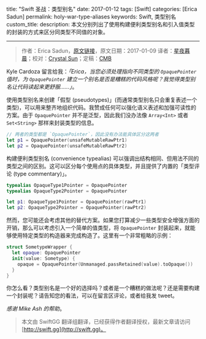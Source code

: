 title: "Swift 圣战：类型别名"
date: 2017-01-12
tags: [Swift]
categories: [Erica Sadun]
permalink: holy-war-type-aliases
keywords: Swift, 类型别名
custom_title: 
description: 本文分别列出了使用构建便利类型别名和引入值类型的封装的方式来区分同类型不同值的对象。

---
> 作者：Erica Sadun，[原文链接](http://ericasadun.com/2017/01/09/holy-war-type-aliases/)，原文日期：2017-01-09
> 译者：[星夜暮晨](http://www.jianshu.com/users/ef1058d2d851)；校对：[Crystal Sun](http://www.jianshu.com/users/7a2d2cc38444/latest_articles)；定稿：[CMB](https://github.com/chenmingbiao)
  







<!--此处开始正文--> 

Kyle Cardoza 留言给我：*「Erica，当您必须处理指向不同类型的 `OpaquePointer` 值时，为 `OpaquePointer` 建立一个别名是否是糟糕的代码风格呢？我觉得类型别名让代码读起来更舒服……」*。

使用类型别名来创建「假型 (pseudotypes)」(而通常类型别名只会重复表述一个类型)，可以用来整齐地组织代码。我赞成任何可以强化语义表述和加强可读性的方案。由于 `OpaquePointer` 并不是泛型，因此我们没办法像 `Array<Int>` 或者 `Set<String>` 那样来封装类型的信息。

<!--more-->

```swift
// 两者的类型都是 `OpaquePointer`，因此没有办法能具体区分这两者
let p1 = OpaquePointer(unsafeMutableRawPtr1)
let p2 = OpaquePointer(unsafeMutableRawPtr2)
```

构建便利类型别名 (convenience typealias) 可以强调出结构相同、但用法不同的类型之间的区别。这可以区分每个使用点的具体类型，并且提供了内置的「类型评论 (type commentary)」。

```swift
typealias OpaqueType1Pointer = OpaquePointer
typealias OpaqueType2Pointer = OpaquePointer

let p1: OpaqueType1Pointer = OpaquePointer(rawPtr1)
let p2: OpaqueType2Pointer = OpaquePointer(rawPtr2)
```

然而，您可能还会考虑其他的替代方案。如果您打算减少一些类型安全增强方面的开销，那么可以考虑引入一个简单的值类型，将 `OpaquePointer` 封装起来，就能够使用特定类型的构造器来完成构造了。这里有一个非常粗略的示例：

```swift
struct SometypeWrapper {
  let opaque: OpaquePointer
  init(value: Sometype) {
    opaque = OpaquePointer(Unmanaged.passRetained(value).toOpaque())
  }
}
```

你怎么看？类型别名是一个好的选择吗？或者是一个糟糕的做法呢？还是需要构建一个封装呢？请告知您的看法，可以在留言区评论，或者给我发 tweet。

*感谢 Mike Ash 的帮助*。
> 本文由 SwiftGG 翻译组翻译，已经获得作者翻译授权，最新文章请访问 [http://swift.gg](http://swift.gg)。